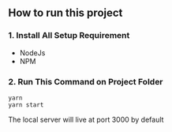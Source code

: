 ## How to run this project

### 1. Install All Setup Requirement

- NodeJs
- NPM

### 2. Run This Command on Project Folder

```
yarn
yarn start
```

The local server will live at port 3000 by default
